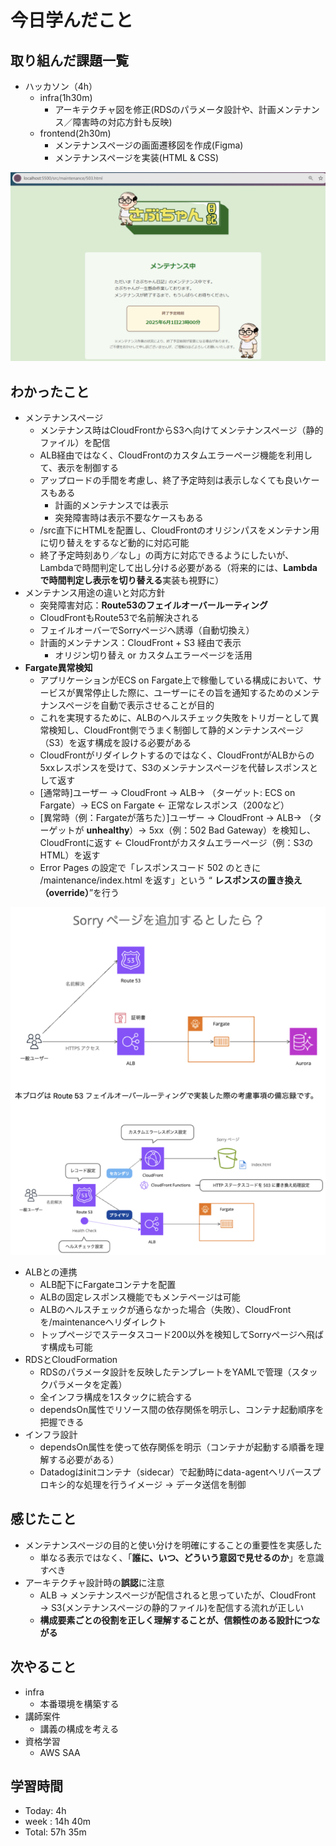 # 今日学んだこと

## 取り組んだ課題一覧
- ハッカソン（4h）
    - infra(1h30m)
         - アーキテクチャ図を修正(RDSのパラメータ設計や、計画メンテナンス／障害時の対応方針も反映)
    - frontend(2h30m)
         - メンテナンスページの画面遷移図を作成(Figma)
         - メンテナンスページを実装(HTML & CSS)

![alt text](/img/20250502-saburo-maintenance.png)

## わかったこと
- メンテナンスページ
    - メンテナンス時はCloudFrontからS3へ向けてメンテナンスページ（静的ファイル）を配信
    - ALB経由ではなく、CloudFrontのカスタムエラーページ機能を利用して、表示を制御する
    - アップロードの手間を考慮し、終了予定時刻は表示しなくても良いケースもある
         - 計画的メンテナンスでは表示
         - 突発障害時は表示不要なケースもある
    - /src直下にHTMLを配置し、CloudFrontのオリジンパスをメンテナン用に切り替えをするなど動的に対応可能
    - 終了予定時刻あり／なし」の両方に対応できるようにしたいが、Lambdaで時間判定して出し分ける必要がある（将来的には、**Lambdaで時間判定し表示を切り替える**実装も視野に）
- メンテナンス用途の違いと対応方針
    - 突発障害対応：**Route53のフェイルオーバールーティング**
    - CloudFrontもRoute53で名前解決される
    - フェイルオーバーでSorryページへ誘導（自動切換え）
    - 計画的メンテナンス：CloudFront + S3 経由で表示
         - オリジン切り替え or カスタムエラーページを活用
- **Fargate異常検知**
    - アプリケーションがECS on Fargate上で稼働している構成において、サービスが異常停止した際に、ユーザーにその旨を通知するためのメンテナンスページを自動で表示させることが目的
    - これを実現するために、ALBのヘルスチェック失敗をトリガーとして異常検知し、CloudFront側でうまく制御して静的メンテナンスページ（S3）を返す構成を設ける必要がある
    - CloudFrontがリダイレクトするのではなく、CloudFrontがALBからの5xxレスポンスを受けて、S3のメンテナンスページを代替レスポンスとして返す
    - [通常時]ユーザー → CloudFront → ALB→ （ターゲット: ECS on Fargate）→ ECS on Fargate ← 正常なレスポンス（200など）
    - [異常時（例：Fargateが落ちた）]ユーザー → CloudFront → ALB→ （ターゲットが **unhealthy**）→ 5xx（例：502 Bad Gateway）を検知し、CloudFrontに返す ← CloudFrontがカスタムエラーページ（例：S3のHTML）を返す
    - Error Pages の設定で「レスポンスコード 502 のときに /maintenance/index.html を返す」という “  **レスポンスの置き換え（override）**”を行う

![alt text](/img/20250502.png)

- ALBとの連携
    - ALB配下にFargateコンテナを配置
    - ALBの固定レスポンス機能でもメンテページは可能
    - ALBのヘルスチェックが通らなかった場合（失敗）、CloudFrontを/maintenanceへリダイレクト
    - トップページでステータスコード200以外を検知してSorryページへ飛ばす構成も可能
- RDSとCloudFormation
    - RDSのパラメータ設計を反映したテンプレートをYAMLで管理（スタックパラメータを定義）
    - 全インフラ構成を1スタックに統合する
    - dependsOn属性でリソース間の依存関係を明示し、コンテナ起動順序を把握できる
- インフラ設計
    - dependsOn属性を使って依存関係を明示（コンテナが起動する順番を理解する必要がある）
    - Datadogはinitコンテナ（sidecar）で起動時にdata-agentへリバースプロキシ的な処理を行うイメージ → データ送信を制御

## 感じたこと
- メンテナンスページの目的と使い分けを明確にすることの重要性を実感した
    - 単なる表示ではなく、「**誰に、いつ、どういう意図で見せるのか**」を意識すべき
- アーキテクチャ設計時の**誤認**に注意
   - ALB → メンテナンスページが配信されると思っていたが、CloudFront → S3(メンテナンスページの静的ファイル)を配信する流れが正しい
   - **構成要素ごとの役割を正しく理解することが、信頼性のある設計につながる**

## 次やること
- infra
    - 本番環境を構築する
- 講師案件
    - 講義の構成を考える
- 資格学習
    - AWS SAA

## 学習時間
- Today: 4h
- week : 14h 40m
- Total: 57h 35m